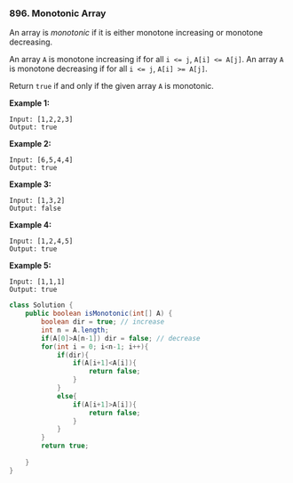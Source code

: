 ### 896. Monotonic Array

An array is *monotonic* if it is either monotone increasing or monotone decreasing.

An array `A` is monotone increasing if for all `i <= j`, `A[i] <= A[j]`.  An array `A` is monotone decreasing if for all `i <= j`, `A[i] >= A[j]`.

Return `true` if and only if the given array `A` is monotonic.

**Example 1:**

```
Input: [1,2,2,3]
Output: true
```

**Example 2:**

```
Input: [6,5,4,4]
Output: true
```

**Example 3:**

```
Input: [1,3,2]
Output: false
```

**Example 4:**

```
Input: [1,2,4,5]
Output: true
```

**Example 5:**

```
Input: [1,1,1]
Output: true
```

~~~java
class Solution {
    public boolean isMonotonic(int[] A) {
        boolean dir = true; // increase
        int n = A.length;
        if(A[0]>A[n-1]) dir = false; // decrease
        for(int i = 0; i<n-1; i++){
            if(dir){
                if(A[i+1]<A[i]){
                    return false;
                }
            }
            else{
                if(A[i+1]>A[i]){
                    return false;
                }
            }
        }
        return true;
        
    }
}
~~~

